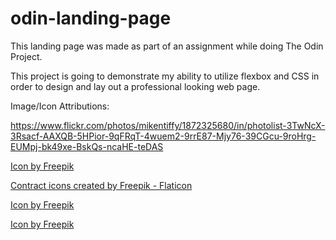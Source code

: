 # odin-landing-page

This landing page was made as part of an assignment while doing The Odin Project.

This project is going to demonstrate my ability to utilize flexbox and CSS in order to design and lay out a professional looking web page.





Image/Icon Attributions:

https://www.flickr.com/photos/mikentiffy/1872325680/in/photolist-3TwNcX-3Rsacf-AAXQB-5HPior-9qFRqT-4wuem2-9rrE87-Mjy76-39CGcu-9roHrg-EUMpj-bk49xe-BskQs-ncaHE-teDAS

<a href="https://www.freepik.com/icon/handshake_1006555#fromView=search&term=&page=1&position=4&track=sph">Icon by Freepik</a>

<a href="https://www.flaticon.com/free-icons/contract" title="contract icons">Contract icons created by Freepik - Flaticon</a>

<a href="https://www.freepik.com/icon/profits_3467330#fromView=search&term=investment&page=1&position=0&track=ais">Icon by Freepik</a>

<a href="https://www.freepik.com/icon/badge_3975704#fromView=search&term=red+coin&page=1&position=0&track=ais">Icon by Freepik</a>